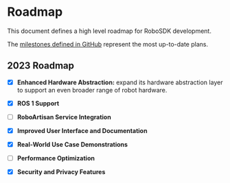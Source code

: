# Roadmap

This document defines a high level roadmap for RoboSDK development.

The [milestones defined in GitHub](https://github.com/kubeedge/robosdk/milestones) represent the most up-to-date plans.

## 2023 Roadmap

- [x] **Enhanced Hardware Abstraction:** expand its hardware abstraction layer to support an even broader range of robot hardware.
- [x] **ROS 1 Support**
- [ ] **RoboArtisan Service Integration**
- [x] **Improved User Interface and Documentation**
- [x] **Real-World Use Case Demonstrations**
- [ ] **Performance Optimization**
- [x] **Security and Privacy Features**

